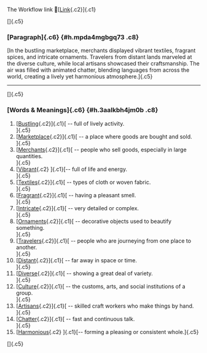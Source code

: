 The Workflow link
👏[[Link](https://www.google.com/url?q=http://www.google.com&sa=D&source=editors&ust=1756615814672405&usg=AOvVaw3ECh73poirqWMVaqPfn7Zb){.c2}]{.c1}

[]{.c5}

### [Paragraph]{.c6} {#h.mpda4mgbgq73 .c8}

[In the bustling marketplace, merchants displayed vibrant textiles,
fragrant spices, and intricate ornaments. Travelers from distant lands
marveled at the diverse culture, while local artisans showcased their
craftsmanship. The air was filled with animated chatter, blending
languages from across the world, creating a lively yet harmonious
atmosphere.]{.c5}

------------------------------------------------------------------------

[]{.c5}

### [Words & Meanings]{.c6} {#h.3aalkbh4jm0b .c8}

1.  [[Bustling](https://www.google.com/url?q=http://www.google.com&sa=D&source=editors&ust=1756615814673493&usg=AOvVaw1gfYFEBbi8Q1he9gIbfsyN){.c2}]{.c1}[ --
    full of lively activity.\
    ]{.c5}
2.  [[Marketplace](https://www.google.com/url?q=http://www.google.com&sa=D&source=editors&ust=1756615814673702&usg=AOvVaw3oIJPKTl6Ywnrq1u-0_Hz8){.c2}]{.c1}[ --
    a place where goods are bought and sold.\
    ]{.c5}
3.  [[Merchants](https://www.google.com/url?q=http://www.google.com&sa=D&source=editors&ust=1756615814673895&usg=AOvVaw0eLeNU1_6e_LSGcJrI6Y9r){.c2}]{.c1}[ --
    people who sell goods, especially in large quantities.\
    ]{.c5}
4.  [[Vibrant](https://www.google.com/url?q=http://www.google.com&sa=D&source=editors&ust=1756615814674106&usg=AOvVaw1IHcP8jX6UpEuYHDgxEd2G){.c2}
    ]{.c1}[-- full of life and energy.\
    ]{.c5}
5.  [[Textiles](https://www.google.com/url?q=http://www.google.com&sa=D&source=editors&ust=1756615814674272&usg=AOvVaw0mDsPDT4U4J6YLa6DBA47C){.c2}]{.c1}[ --
    types of cloth or woven fabric.\
    ]{.c5}
6.  [[Fragrant](https://www.google.com/url?q=http://www.google.com&sa=D&source=editors&ust=1756615814674437&usg=AOvVaw0br-kBfrB7X1zOuYVkmArk){.c2}]{.c1}[ --
    having a pleasant smell.\
    ]{.c5}
7.  [[Intricate](https://www.google.com/url?q=http://www.google.com&sa=D&source=editors&ust=1756615814674597&usg=AOvVaw2Av6nW4TNP4AJDBX6PzWE5){.c2}]{.c1}[ --
    very detailed or complex.\
    ]{.c5}
8.  [[Ornaments](https://www.google.com/url?q=http://www.google.com&sa=D&source=editors&ust=1756615814674757&usg=AOvVaw08fMIqr08oqfyqDXypCcUM){.c2}]{.c1}[ --
    decorative objects used to beautify something.\
    ]{.c5}
9.  [[Travelers](https://www.google.com/url?q=http://www.google.com&sa=D&source=editors&ust=1756615814674952&usg=AOvVaw2MOjgQT2XhHpWylFg9eAQm){.c2}]{.c1}[ --
    people who are journeying from one place to another.\
    ]{.c5}
10. [[Distant](https://www.google.com/url?q=http://www.google.com&sa=D&source=editors&ust=1756615814675188&usg=AOvVaw2ISFn8hyXutkKBRy9__cmm){.c2}]{.c1}[ --
    far away in space or time.\
    ]{.c5}
11. [[Diverse](https://www.google.com/url?q=http://www.google.com&sa=D&source=editors&ust=1756615814675408&usg=AOvVaw37H2j4bjmvqeX_cnw-4qAz){.c2}]{.c1}[ --
    showing a great deal of variety.\
    ]{.c5}
12. [[Culture](https://www.google.com/url?q=http://www.google.com&sa=D&source=editors&ust=1756615814675624&usg=AOvVaw3LoAobsEP3LA4BI1CSn68m){.c2}]{.c1}[ --
    the customs, arts, and social institutions of a group.\
    ]{.c5}
13. [[Artisans](https://www.google.com/url?q=http://www.google.com&sa=D&source=editors&ust=1756615814675888&usg=AOvVaw224IFemXT1algDjbuERsAy){.c2}]{.c1}[ --
    skilled craft workers who make things by hand.\
    ]{.c5}
14. [[Chatter](https://www.google.com/url?q=http://www.google.com&sa=D&source=editors&ust=1756615814676088&usg=AOvVaw3fOlC719yebnPXxS_4891j){.c2}]{.c1}[ --
    fast and continuous talk.\
    ]{.c5}
15. [[Harmonious](https://www.google.com/url?q=http://www.google.com&sa=D&source=editors&ust=1756615814676272&usg=AOvVaw2SZ6uiz8ZfJuLrX9fXMuSh){.c2}
    ]{.c1}[-- forming a pleasing or consistent whole.]{.c5}

[]{.c5}
